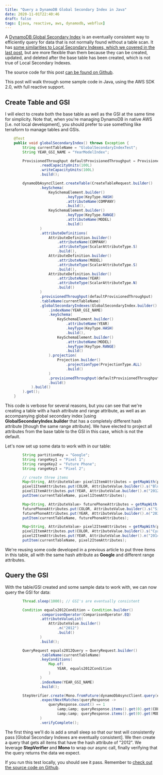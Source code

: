 ```yaml
---
title: "Query a DynamoDB Global Secondary Index in Java"
date: 2020-11-01T22:40:46
draft: false
tags: [java, reactive, aws, dynamodb, webflux]
---
```


A [DynamoDB Global Secondary Index](https://docs.aws.amazon.com/amazondynamodb/latest/developerguide/GSI.html) is an eventually consistent way to efficiently query for data that is not normally found without a table scan. It has [some similarities to Local Secondary Indexes, which we covered in the last post](https://nickolasfisher.com/blog/query-a-dynamodb-local-secondary-index-with-java), but are more flexible than them because they can be created, updated, and deleted after the base table has been created, which is not true of Local Secondary Indexes.

The source code for this post [can be found on Github](https://github.com/nfisher23/webflux-and-dynamo/blob/master/src/test/java/com/nickolasfisher/reactivedynamo/PhoneServiceTest.java#L456).

This post will walk through some sample code in Java, using the AWS SDK 2.0, with full reactive support.

## Create Table and GSI

I will elect to create both the base table as well as the GSI at the same time for simplicity. Note that, when you're managing DynamoDB in native AWS \[i.e. not local development\], you should prefer to use something like terraform to manage tables and GSIs.

```java
    @Test
    public void globalSecondaryIndex() throws Exception {
        String currentTableName = "GlobalSecondaryIndexTest";
        String YEAR_GSI_NAME = "YearModelIndex";

        ProvisionedThroughput defaultProvisionedThroughput = ProvisionedThroughput.builder()
                .readCapacityUnits(100L)
                .writeCapacityUnits(100L)
                .build();

        dynamoDbAsyncClient.createTable(CreateTableRequest.builder()
                .keySchema(
                    KeySchemaElement.builder()
                            .keyType(KeyType.HASH)
                            .attributeName(COMPANY)
                            .build(),
                    KeySchemaElement.builder()
                            .keyType(KeyType.RANGE)
                            .attributeName(MODEL)
                            .build()
                )
                .attributeDefinitions(
                    AttributeDefinition.builder()
                        .attributeName(COMPANY)
                        .attributeType(ScalarAttributeType.S)
                        .build(),
                    AttributeDefinition.builder()
                        .attributeName(MODEL)
                        .attributeType(ScalarAttributeType.S)
                        .build(),
                    AttributeDefinition.builder()
                        .attributeName(YEAR)
                        .attributeType(ScalarAttributeType.N)
                        .build()
                )
                .provisionedThroughput(defaultProvisionedThroughput)
                .tableName(currentTableName)
                .globalSecondaryIndexes(GlobalSecondaryIndex.builder()
                    .indexName(YEAR_GSI_NAME)
                    .keySchema(
                        KeySchemaElement.builder()
                            .attributeName(YEAR)
                            .keyType(KeyType.HASH)
                            .build(),
                        KeySchemaElement.builder()
                            .attributeName(MODEL)
                            .keyType(KeyType.RANGE)
                            .build()
                    ).projection(
                        Projection.builder()
                            .projectionType(ProjectionType.ALL)
                            .build()
                    )
                    .provisionedThroughput(defaultProvisionedThroughput)
                    .build()
            ).build()
        ).get();
    }

```

This code is verbose for several reasons, but you can see that we're creating a table with a hash attribute and range attribute, as well as an accompanying global secondary index \[using **GlobalSecondaryIndex.builder** that has a completely different hash attribute \[though the same range attribute\]. We have elected to project all attributes from the base table to the GSI in this case, which is not the default.

Let's now set up some data to work with in our table:

```java
        String partitionKey = "Google";
        String rangeKey1 = "Pixel 1";
        String rangeKey2 = "Future Phone";
        String rangeKey3 = "Pixel 2";

        // create three items
        Map<String, AttributeValue> pixel1ItemAttributes = getMapWith(partitionKey, rangeKey1);
        pixel1ItemAttributes.put(COLOR, AttributeValue.builder().s("Blue").build());
        pixel1ItemAttributes.put(YEAR, AttributeValue.builder().n("2012").build());
        putItem(currentTableName, pixel1ItemAttributes);

        Map<String, AttributeValue> futurePhoneAttributes = getMapWith(partitionKey, rangeKey2);
        futurePhoneAttributes.put(COLOR, AttributeValue.builder().s("Silver").build());
        futurePhoneAttributes.put(YEAR, AttributeValue.builder().n("2030").build());
        putItem(currentTableName, futurePhoneAttributes);

        Map<String, AttributeValue> pixel2ItemAttributes = getMapWith(partitionKey, rangeKey3);
        pixel2ItemAttributes.put(COLOR, AttributeValue.builder().s("Cyan").build());
        pixel2ItemAttributes.put(YEAR, AttributeValue.builder().n("2014").build());
        putItem(currentTableName, pixel2ItemAttributes);

```

We're reusing some code developed in a previous article to put three items in this table, all with the same hash attribute as **Google** and different range attributes.

## Query the GSI

With the table/GSI created and some sample data to work with, we can now query the GSI for data:

```java
        Thread.sleep(1000); // GSI's are eventually consistent

        Condition equals2012Condition = Condition.builder()
                .comparisonOperator(ComparisonOperator.EQ)
                .attributeValueList(
                    AttributeValue.builder()
                        .n("2012")
                        .build()
                )
                .build();

        QueryRequest equals2012Query = QueryRequest.builder()
                .tableName(currentTableName)
                .keyConditions(
                    Map.of(
                        YEAR, equals2012Condition
                    )
                )
                .indexName(YEAR_GSI_NAME)
                .build();

        StepVerifier.create(Mono.fromFuture(dynamoDbAsyncClient.query(equals2012Query)))
                .expectNextMatches(queryResponse ->
                    queryResponse.count() == 1
                        &amp;&amp; queryResponse.items().get(0).get(COLOR).s().equals("Blue")
                        &amp;&amp; queryResponse.items().get(0).get(MODEL).s().equals("Pixel 1")
                )
                .verifyComplete();

```

The first thing we'll do is add a small sleep so that our test will consistently pass \[Global Secondary Indexes are eventually consistent\]. We then create a query that gets all items that have the hash attribute of "2012". We leverage **StepVerifier** and **Mono** to wrap our async call, finally verifying that the query returns the data we expect.

If you run this test locally, you should see it pass. Remember to [check out the source code on Github](https://github.com/nfisher23/webflux-and-dynamo/blob/master/src/test/java/com/nickolasfisher/reactivedynamo/PhoneServiceTest.java#L456).
